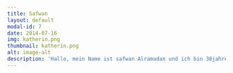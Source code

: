 ```yaml
---
title: Safwan
layout: default
modal-id: 7
date: 2014-07-16
img: katherin.png
thumbnail: katherin.png
alt: image-alt
description: 'Hallo, mein Name ist safwan Alramadan und ich bin 38jahre alt. Ich komme aus Syrien und Lebe seit 2014 in Deutschland in meinem Heimatland habe ich als bauer gearbeitet, hier in Deutschland arbeite ich in einer Backstube . Ich bin seit 2017 bei Twonbee und zwar weil weil es Spaß macht an der Natur zu arbeiten und sich mit Leuten zu unterhalten. An Twonbee gefällt es mir weil es andere natur ist und Spaß macht was neues zu entdecken'
---
```

